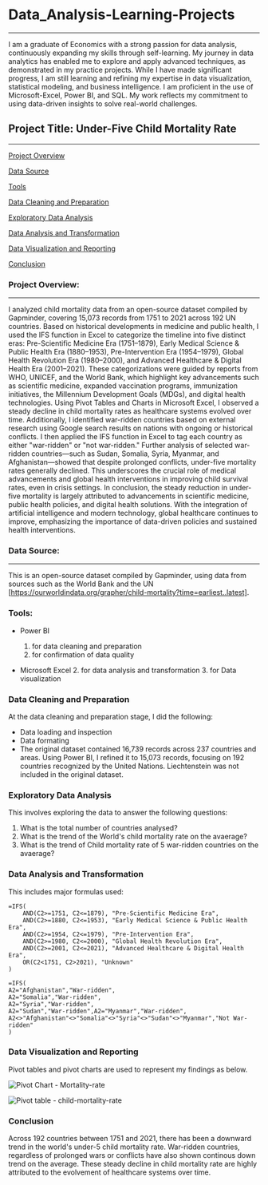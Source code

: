 # Data_Analysis-Learning-Projects
---
I am a graduate of Economics with a strong passion for data analysis, continuously expanding my skills through self-learning. My journey in data analytics has enabled me to explore and apply advanced techniques, as demonstrated in my practice projects. While I have made significant progress, I am still learning and refining my expertise in data visualization, statistical modeling, and business intelligence. I am proficient in the use of Microsoft-Excel, Power BI, and SQL. My work reflects my commitment to using data-driven insights to solve real-world challenges.

## Project Title: Under-Five Child Mortality Rate
---
[Project Overview](#project-overview)

[Data Source](#data-source)

[Tools](#tools)

[Data Cleaning and Preparation](#data-cleaning-and-preparation)

[Exploratory Data Analysis](#exploratory-data-analysis)

[Data Analysis and Transformation](#data-analysis-and-transformation)

[Data Visualization and Reporting](#data-visualization-and-reporting) 

[Conclusion](#conclusion)

### Project Overview:
---
I analyzed child mortality data from an open-source dataset compiled by Gapminder, covering 15,073 records from 1751 to 2021 across 192 UN countries. Based on historical developments in medicine and public health, I used the IFS function in Excel to categorize the timeline into five distinct eras: Pre-Scientific Medicine Era (1751–1879), Early Medical Science & Public Health Era (1880–1953), Pre-Intervention Era (1954–1979), Global Health Revolution Era (1980–2000), and Advanced Healthcare & Digital Health Era (2001–2021). These categorizations were guided by reports from WHO, UNICEF, and the World Bank, which highlight key advancements such as scientific medicine, expanded vaccination programs, immunization initiatives, the Millennium Development Goals (MDGs), and digital health technologies.
Using Pivot Tables and Charts in Microsoft Excel, I observed a steady decline in child mortality rates as healthcare systems evolved over time. Additionally, I identified war-ridden countries based on external research using Google search results on nations with ongoing or historical conflicts. I then applied the IFS function in Excel to tag each country as either "war-ridden" or "not war-ridden." Further analysis of selected war-ridden countries—such as Sudan, Somalia, Syria, Myanmar, and Afghanistan—showed that despite prolonged conflicts, under-five mortality rates generally declined. This underscores the crucial role of medical advancements and global health interventions in improving child survival rates, even in crisis settings.
In conclusion, the steady reduction in under-five mortality is largely attributed to advancements in scientific medicine, public health policies, and digital health solutions. With the integration of artificial intelligence and modern technology, global healthcare continues to improve, emphasizing the importance of data-driven policies and sustained health interventions.

### Data Source:
---
This is an open-source dataset compiled by Gapminder, using data from sources such as the World Bank and the UN [https://ourworldindata.org/grapher/child-mortality?time=earliest..latest].

### Tools:
- Power BI
  1. for data cleaning and preparation
  2. for confirmation of data quality
     
- Microsoft Excel
  2. for data analysis and transformation
  3. for Data visualization

### Data Cleaning and Preparation
At the data cleaning and preparation stage, I did the following:
- Data loading and inspection
- Data formating
- The original dataset contained 16,739 records across 237 countries and areas. Using Power BI, I refined it to 15,073 records, focusing on 192 countries recognized by the United Nations. Liechtenstein was not included in the original dataset.

### Exploratory Data Analysis
This involves exploring the data to answer the following questions:
1. What is the total number of countries analysed?
2. What is the trend of the World's child mortality rate on the avaerage?
3. What is the trend of Child mortality rate of 5 war-ridden countries on the avaerage?

### Data Analysis and Transformation
This includes major formulas used:
```Excel
=IFS(
    AND(C2>=1751, C2<=1879), "Pre-Scientific Medicine Era",
    AND(C2>=1880, C2<=1953), "Early Medical Science & Public Health Era",
    AND(C2>=1954, C2<=1979), "Pre-Intervention Era",
    AND(C2>=1980, C2<=2000), "Global Health Revolution Era",
    AND(C2>=2001, C2<=2021), "Advanced Healthcare & Digital Health Era",
    OR(C2<1751, C2>2021), "Unknown"
)
```
```Excel
=IFS(
A2="Afghanistan","War-ridden",
A2="Somalia","War-ridden",
A2="Syria","War-ridden",
A2="Sudan","War-ridden",A2="Myanmar","War-ridden",
A2<>"Afghanistan"<>"Somalia"<>"Syria"<>"Sudan"<>"Myanmar","Not War-ridden"
)
```

### Data Visualization and Reporting
Pivot tables and pivot charts are used to represent my findings as below.

![Pivot Chart - Mortality-rate](https://github.com/user-attachments/assets/d36695f6-8982-47ef-8562-399e5adaf84e)


![Pivot table - child-mortality-rate](https://github.com/user-attachments/assets/d30c6a5a-e383-44f1-b3a9-422bac577229)



### Conclusion
Across 192 countries between 1751 and 2021, there has been a downward trend in the world's under-5 child mortality rate. War-ridden countries, regardless of prolonged wars or conflicts have also shown continous down trend on the average. These steady decline in child mortality rate are highly attributed to the evolvement of healthcare systems over time.








